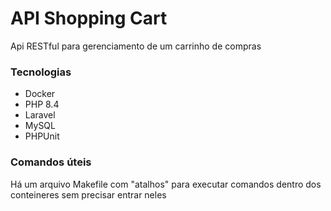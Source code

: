 # API Shopping Cart
Api RESTful para gerenciamento de um carrinho de compras

### Tecnologias
- Docker
- PHP 8.4
- Laravel
- MySQL
- PHPUnit

### Comandos úteis
Há um arquivo Makefile com "atalhos" para executar comandos dentro dos conteineres sem precisar entrar neles
